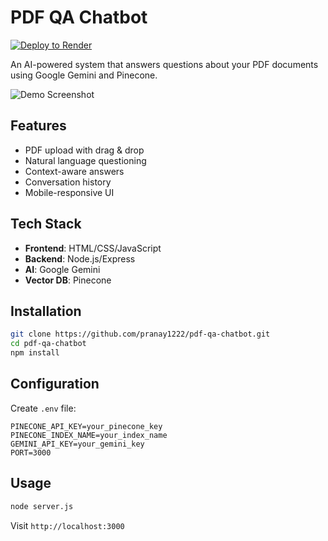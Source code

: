 # PDF QA Chatbot

[![Deploy to Render](https://render.com/images/deploy-to-render-button.svg)](https://render.com/deploy)

An AI-powered system that answers questions about your PDF documents using Google Gemini and Pinecone.

![Demo Screenshot](/screenshot.png) <!-- Add screenshot later -->

## Features
- PDF upload with drag & drop
- Natural language questioning
- Context-aware answers
- Conversation history
- Mobile-responsive UI

## Tech Stack
- **Frontend**: HTML/CSS/JavaScript
- **Backend**: Node.js/Express
- **AI**: Google Gemini
- **Vector DB**: Pinecone

## Installation
```bash
git clone https://github.com/pranay1222/pdf-qa-chatbot.git
cd pdf-qa-chatbot
npm install
```

## Configuration
Create `.env` file:
```env
PINECONE_API_KEY=your_pinecone_key
PINECONE_INDEX_NAME=your_index_name
GEMINI_API_KEY=your_gemini_key
PORT=3000
```

## Usage
```bash
node server.js
```
Visit `http://localhost:3000`
